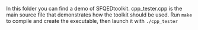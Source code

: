 In this folder you can find a demo of SFQEDtoolkit. cpp_tester.cpp is the main source file that demonstrates how the toolkit should be used.
Run 
```make```
to compile and create the executable, then launch it with
```./cpp_tester```